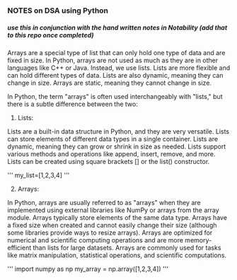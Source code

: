 ### NOTES on DSA using Python
##### use this in conjunction with the hand written notes in Notability (add that to this repo once completed)


Arrays are a special type of list that can only hold one type of data and are fixed in size. In Python, arrays are not used as much as they are in other languages like C++ or Java. Instead, we use lists. Lists are more flexible and can hold different types of data. Lists are also dynamic, meaning they can change in size. Arrays are static, meaning they cannot change in size.

In Python, the term "arrays" is often used interchangeably with "lists," but there is a subtle difference between the two:

1. Lists:

Lists are a built-in data structure in Python, and they are very versatile.
Lists can store elements of different data types in a single container.
Lists are dynamic, meaning they can grow or shrink in size as needed.
Lists support various methods and operations like append, insert, remove, and more.
Lists can be created using square brackets [] or the list() constructor.

'''
my_list=[1,2,3,4]
'''

2. Arrays:

In Python, arrays are usually referred to as "arrays" when they are implemented using external libraries like NumPy or arrays from the array module.
Arrays typically store elements of the same data type.
Arrays have a fixed size when created and cannot easily change their size (although some libraries provide ways to resize arrays).
Arrays are optimized for numerical and scientific computing operations and are more memory-efficient than lists for large datasets.
Arrays are commonly used for tasks like matrix manipulation, statistical operations, and scientific computations.

'''
import numpy as np
my_array = np.array([1,2,3,4]) 
'''
